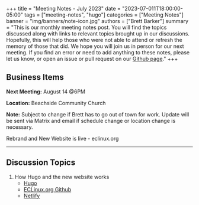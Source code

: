 +++
title = "Meeting Notes - July 2023"
date = "2023-07-011T18:00:00-05:00"
tags = ["meeting-notes", "hugo"]
categories = ["Meeting Notes"]
banner = "img/banners/note-icon.jpg"
authors = ["Brett Barker"]
summary = "This is our monthly meeting notes post. You will find the topics discussed along with links to relevant topics brought up in our discussions. Hopefully, this will help those who were not able to attend or refresh the memory of those that did. We hope you will join us in person for our next meeting. If you find an error or need to add anything to these notes, please let us know, or open an issue or pull request on our [Github page](https://github.com/brettrbarker/eclinux.org)."
+++

## Business Items
**Next Meeting:** August 14 @6PM

**Location:** Beachside Community Church

**Note:** Subject to change if Brett has to go out of town for work.
Update will be sent via Matrix and email if schedule change or location change is necessary.


Rebrand and New Website is live - eclinux.org

* * *
## Discussion Topics
1. How Hugo and the new website works
   * [Hugo](https://gohugo.io/)
   * [ECLinux.org Github](https://github.com/brettrbarker/eclinux.org)
   * [Netlify](https://www.netlify.com/)

